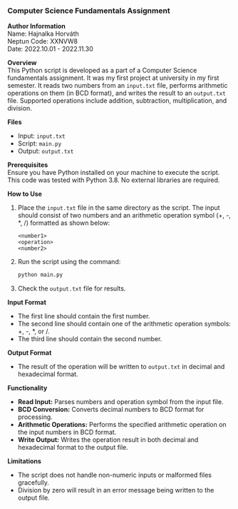 ### Computer Science Fundamentals Assignment

**Author Information**  
Name: Hajnalka Horváth  
Neptun Code: XXNVW8  
Date: 2022.10.01 - 2022.11.30  

**Overview**  
This Python script is developed as a part of a Computer Science fundamentals assignment. It was my first project at university in my first semester. It reads two numbers from an `input.txt` file, performs arithmetic operations on them (in BCD format), and writes the result to an `output.txt` file. Supported operations include addition, subtraction, multiplication, and division.

**Files**  
- Input: `input.txt`  
- Script: `main.py`  
- Output: `output.txt`  

**Prerequisites**  
Ensure you have Python installed on your machine to execute the script. This code was tested with Python 3.8. No external libraries are required.

**How to Use**  
1. Place the `input.txt` file in the same directory as the script. The input should consist of two numbers and an arithmetic operation symbol (+, -, *, /) formatted as shown below:
   ```
   <number1>
   <operation>
   <number2>
   ```
2. Run the script using the command:
   ```bash
   python main.py
   ```
3. Check the `output.txt` file for results.

**Input Format**  
- The first line should contain the first number.
- The second line should contain one of the arithmetic operation symbols: +, -, *, or /.
- The third line should contain the second number.

**Output Format**  
- The result of the operation will be written to `output.txt` in decimal and hexadecimal format.

**Functionality**  
- **Read Input:** Parses numbers and operation symbol from the input file.
- **BCD Conversion:** Converts decimal numbers to BCD format for processing.
- **Arithmetic Operations:** Performs the specified arithmetic operation on the input numbers in BCD format.
- **Write Output:** Writes the operation result in both decimal and hexadecimal format to the output file.

**Limitations**  
- The script does not handle non-numeric inputs or malformed files gracefully.
- Division by zero will result in an error message being written to the output file.
